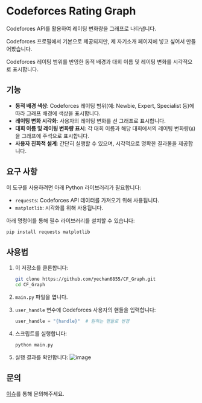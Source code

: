 # Codeforces Rating Graph

Codeforces API를 활용하여 레이팅 변화량을 그래프로 나타냅니다.

Codeforces 프로필에서 기본으로 제공되지만, 제 자기소개 페이지에 넣고 싶어서 만들어봤습니다.

Codeforces 레이팅 범위를 반영한 동적 배경과 대회 이름 및 레이팅 변화를 시각적으로 표시합니다.


## 기능

- **동적 배경 색상**: Codeforces 레이팅 범위(예: Newbie, Expert, Specialist 등)에 따라 그래프 배경에 색상을 표시합니다.
- **레이팅 변화 시각화**: 사용자의 레이팅 변화를 선 그래프로 표시합니다.
- **대회 이름 및 레이팅 변화량 표시**: 각 대회 이름과 해당 대회에서의 레이팅 변화량(`Δ`)을 그래프에 주석으로 표시합니다.
- **사용자 친화적 설계**: 간단히 실행할 수 있으며, 시각적으로 명확한 결과물을 제공합니다.


## 요구 사항

이 도구를 사용하려면 아래 Python 라이브러리가 필요합니다:

- `requests`: Codeforces API 데이터를 가져오기 위해 사용됩니다.
- `matplotlib`: 시각화를 위해 사용됩니다.

아래 명령어를 통해 필수 라이브러리를 설치할 수 있습니다:

```bash
pip install requests matplotlib
```


## 사용법

1. 이 저장소를 클론합니다:
   ```bash
   git clone https://github.com/yechan6855/CF_Graph.git
   cd CF_Graph
   ```

2. `main.py` 파일을 엽니다.

3. `user_handle` 변수에 Codeforces 사용자의 핸들을 입력합니다:
   ```python
   user_handle = "{handle}"  # 원하는 핸들로 변경
   ```

4. 스크립트를 실행합니다:
   ```bash
   python main.py
   ```
5. 실행 결과를 확인합니다:
![image](https://github.com/user-attachments/assets/e6755c50-5624-49f2-aafd-558a9bc1960c)

## 문의
[이슈](https://github.com/yechan6855/CF_Graph/issues)를 통해 문의해주세요.
